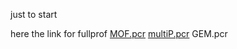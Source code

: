 just to start



here the link for fullprof
[MOF.pcr](http://htmlpreview.github.io/https://github.com/Prestipino/Prestipino.github.io/blob/main/PCR_MOF.html)
[multiP.pcr](http://htmlpreview.github.io/https://github.com/Prestipino/Prestipino.github.io/blob/main/pcr_D8.html)
GEM.pcr
